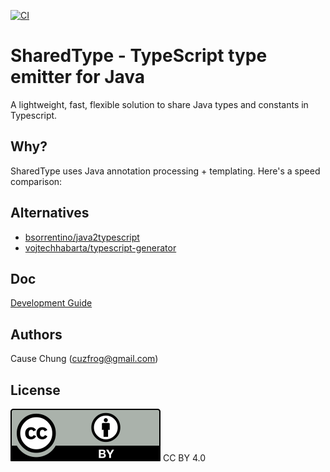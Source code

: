 [![CI](https://github.com/cuzfrog/sharedtype/actions/workflows/ci.yaml/badge.svg)](https://github.com/cuzfrog/sharedtype/actions/workflows/ci.yaml)
# SharedType - TypeScript type emitter for Java

A lightweight, fast, flexible solution to share Java types and constants in Typescript.

## Why?
SharedType uses Java annotation processing + templating. Here's a speed comparison:

## Alternatives

* [bsorrentino/java2typescript](https://github.com/bsorrentino/java2typescript)
* [vojtechhabarta/typescript-generator](https://github.com/vojtechhabarta/typescript-generator)

## Doc

[Development Guide](./misc/Development.md)

## Authors
Cause Chung (cuzfrog@gmail.com)

## License
![CC BY 4.0](./misc/by.svg)
CC BY 4.0
